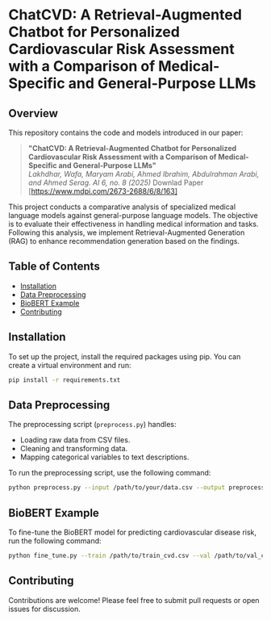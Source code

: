 # ChatCVD: A Retrieval-Augmented Chatbot for Personalized Cardiovascular Risk Assessment with a Comparison of Medical-Specific and General-Purpose LLMs

## Overview
This repository contains the code and models introduced in our paper:  
> **"ChatCVD: A Retrieval-Augmented Chatbot for Personalized Cardiovascular Risk Assessment with a Comparison of Medical-Specific and General-Purpose LLMs"**  
> *Lakhdhar, Wafa, Maryam Arabi, Ahmed Ibrahim, Abdulrahman Arabi, and Ahmed Serag. AI 6, no. 8 (2025)*
> Downlad Paper [https://www.mdpi.com/2673-2688/6/8/163]

This project conducts a comparative analysis of specialized medical language models against general-purpose language models. The objective is to evaluate their effectiveness in handling medical information and tasks. Following this analysis, we implement Retrieval-Augmented Generation (RAG) to enhance recommendation generation based on the findings.

## Table of Contents
- [Installation](#installation)
- [Data Preprocessing](#data-preprocessing)
- [BioBERT Example](#biobert-example)
- [Contributing](#contributing)

## Installation
To set up the project, install the required packages using pip. You can create a virtual environment and run:

```bash
pip install -r requirements.txt
```

## Data Preprocessing
The preprocessing script (`preprocess.py`) handles:
- Loading raw data from CSV files.
- Cleaning and transforming data.
- Mapping categorical variables to text descriptions.

To run the preprocessing script, use the following command:

```bash
python preprocess.py --input /path/to/your/data.csv --output preprocessed_data.csv
```

## BioBERT Example
To fine-tune the BioBERT model for predicting cardiovascular disease risk, run the following command:

```bash
python fine_tune.py --train /path/to/train_cvd.csv --val /path/to/val_cvd.csv --test /path/to/test_cvd.csv
```

## Contributing
Contributions are welcome! Please feel free to submit pull requests or open issues for discussion.
